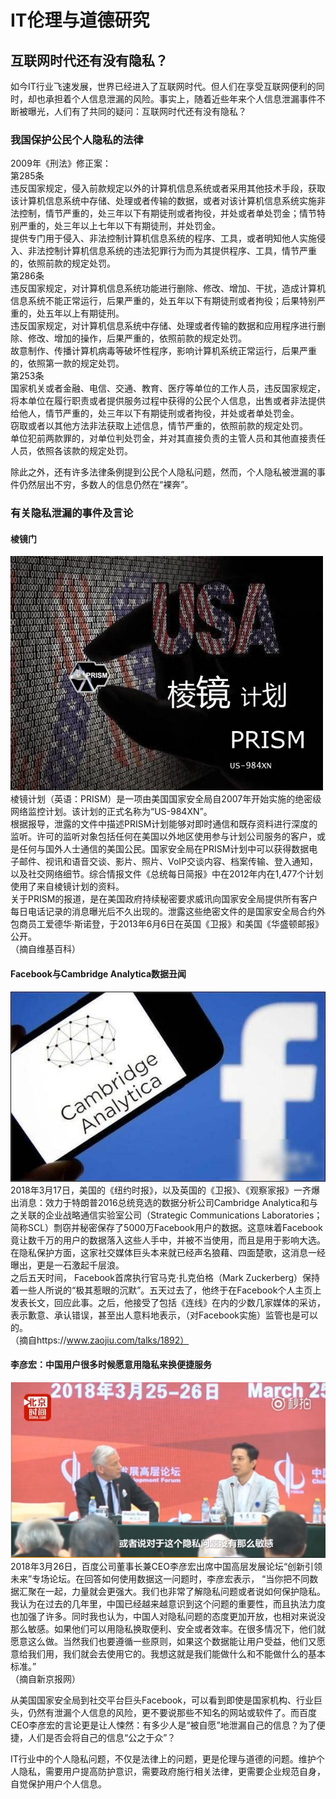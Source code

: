 # IT伦理与道德研究

## 互联网时代还有没有隐私？

如今IT行业飞速发展，世界已经进入了互联网时代。但人们在享受互联网便利的同时，却也承担着个人信息泄漏的风险。事实上，随着近些年来个人信息泄漏事件不断被曝光，人们有了共同的疑问：互联网时代还有没有隐私？<br/>

### 我国保护公民个人隐私的法律

2009年《刑法》修正案：<br/>
第285条<br/>
违反国家规定，侵入前款规定以外的计算机信息系统或者采用其他技术手段，获取该计算机信息系统中存储、处理或者传输的数据，或者对该计算机信息系统实施非法控制，情节严重的，处三年以下有期徒刑或者拘役，并处或者单处罚金；情节特别严重的，处三年以上七年以下有期徒刑，并处罚金。<br/>
提供专门用于侵入、非法控制计算机信息系统的程序、工具，或者明知他人实施侵入、非法控制计算机信息系统的违法犯罪行为而为其提供程序、工具，情节严重的，依照前款的规定处罚。<br/>
第286条<br/>
违反国家规定，对计算机信息系统功能进行删除、修改、增加、干扰，造成计算机信息系统不能正常运行，后果严重的，处五年以下有期徒刑或者拘役；后果特别严重的，处五年以上有期徒刑。<br/>
违反国家规定，对计算机信息系统中存储、处理或者传输的数据和应用程序进行删除、修改、增加的操作，后果严重的，依照前款的规定处罚。<br/>
故意制作、传播计算机病毒等破坏性程序，影响计算机系统正常运行，后果严重的，依照第一款的规定处罚。<br/>
第253条<br/>
国家机关或者金融、电信、交通、教育、医疗等单位的工作人员，违反国家规定，将本单位在履行职责或者提供服务过程中获得的公民个人信息，出售或者非法提供给他人，情节严重的，处三年以下有期徒刑或者拘役，并处或者单处罚金。<br/>
窃取或者以其他方法非法获取上述信息，情节严重的，依照前款的规定处罚。<br/>
单位犯前两款罪的，对单位判处罚金，并对其直接负责的主管人员和其他直接责任人员，依照各该款的规定处罚。<br/>

除此之外，还有许多法律条例提到公民个人隐私问题，然而，个人隐私被泄漏的事件仍然层出不穷，多数人的信息仍然在“裸奔”。

### 有关隐私泄漏的事件及言论

#### 棱镜门

![](images/lab11/棱镜门.jpg)<br/>
棱镜计划（英语：PRISM）是一项由美国国家安全局自2007年开始实施的绝密级网络监控计划。该计划的正式名称为“US-984XN”。<br/>
根据报导，泄露的文件中描述PRISM计划能够对即时通信和既存资料进行深度的监听。许可的监听对象包括任何在美国以外地区使用参与计划公司服务的客户，或是任何与国外人士通信的美国公民。国家安全局在PRISM计划中可以获得数据电子邮件、视讯和语音交谈、影片、照片、VoIP交谈内容、档案传输、登入通知，以及社交网络细节。综合情报文件《总统每日简报》中在2012年内在1,477个计划使用了来自棱镜计划的资料。<br/>
关于PRISM的报道，是在美国政府持续秘密要求威讯向国家安全局提供所有客户每日电话记录的消息曝光后不久出现的。泄露这些绝密文件的是国家安全局合约外包商员工爱德华·斯诺登，于2013年6月6日在英国《卫报》和美国《华盛顿邮报》公开。<br/>
（摘自维基百科）

#### Facebook与Cambridge Analytica数据丑闻

![](images/lab11/Facebook.jpg)<br/>
2018年3月17日，美国的《纽约时报》，以及英国的《卫报》、《观察家报》一齐爆出消息：效力于特朗普2016总统竞选的数据分析公司Cambridge Analytica和与之关联的企业战略通信实验室公司（Strategic Communications Laboratories；简称SCL）剽窃并秘密保存了5000万Facebook用户的数据。这意味着Facebook竟让数千万的用户的数据落入这些人手中，并被不当使用，而且是用于影响大选。在隐私保护方面，这家社交媒体巨头本来就已经声名狼藉、四面楚歌，这消息一经曝出，更是一石激起千层浪。<br/>
之后五天时间， Facebook首席执行官马克·扎克伯格（Mark Zuckerberg）保持着一些人所说的“极其惹眼的沉默”。五天过去了，他终于在Facebook个人主页上发表长文，回应此事。之后，他接受了包括《连线》在内的少数几家媒体的采访，表示歉意、承认错误，甚至出人意料地表示，（对Facebook实施）监管也是可以的。<br/>
（摘自https://www.zaojiu.com/talks/1892）

#### 李彦宏：中国用户很多时候愿意用隐私来换便捷服务

![](images/lab11/李彦宏.jpg)<br/>
2018年3月26日，百度公司董事长兼CEO李彦宏出席中国高层发展论坛“创新引领未来”专场论坛。在回答如何使用数据这一问题时，李彦宏表示， “当你把不同数据汇聚在一起，力量就会更强大。我们也非常了解隐私问题或者说如何保护隐私。我认为在过去的几年里，中国已经越来越意识到这个问题的重要性，而且执法力度也加强了许多。同时我也认为，中国人对隐私问题的态度更加开放，也相对来说没那么敏感。如果他们可以用隐私换取便利、安全或者效率。在很多情况下，他们就愿意这么做。当然我们也要遵循一些原则，如果这个数据能让用户受益，他们又愿意给我们用，我们就会去使用它的。我想这就是我们能做什么和不能做什么的基本标准。”<br/>
（摘自新京报网）

从美国国家安全局到社交平台巨头Facebook，可以看到即使是国家机构、行业巨头，仍然有泄漏个人信息的风险，更不要说那些不知名的网站或软件了。而百度CEO李彦宏的言论更是让人悚然：有多少人是“被自愿”地泄漏自己的信息？为了便捷，人们是否会将自己的信息“公之于众”？

IT行业中的个人隐私问题，不仅是法律上的问题，更是伦理与道德的问题。维护个人隐私，需要用户提高防护意识，需要政府施行相关法律，更需要企业规范自身，自觉保护用户个人信息。